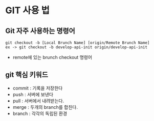 # GIT 사용 법

## Git 자주 사용하는 명령어

```
git checkout -b [Local Brunch Name] [origin/Remote Brunch Name]
ex -> git checkout -b develop-api-init origin/develop-api-init
```

* remote에 있는 brunch checkout 명령어


## git 핵심 키워드

* commit : 기록을 저장한다
* push : 서버에 보낸다
* pull : 서버에서 내려받는다.
* merge : 두개의  branch를 합친다.
* branch : 각각의 독립된 환경
